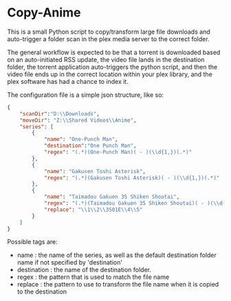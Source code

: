 # Copy-Anime
This is a small Python script to copy/transform large file downloads and auto-trigger a folder scan in the plex media server to the correct folder.

The general workflow is expected to be that a torrent is downloaded based on an auto-initiated RSS update, the video file lands in the destination folder, the torrent application auto-triggers the python script, and then the video file ends up in the correct location within your plex library, and the plex software has had a chance to index it.

The configuration file is a simple json structure, like so:
```json
{
    "scanDir":"D:\\Downloads",
    "moveDir": "Z:\\Shared Videos\\Anime",
    "series": [
        {
            "name": "One-Punch Man",
            "destination":"One Punch Man",
            "regex": "(.*)(One-Punch Man)( - )(\\d{1,})(.*)"
        },
        {
            "name": "Gakusen Toshi Asterisk",
            "regex": "(.*)(Gakusen Toshi Asterisk)( - )(\\d{1,})(.*)"
        },
        {
            "name": "Taimadou Gakuen 35 Shiken Shoutai",
            "regex": "(.*)(Taimadou Gakuen 35 Shiken Shoutai)( - )(\\d{1,})(.*)",
            "replace": "\\1\\2\\3S01E\\4\\5"
        }
    ]
}
```

Possible tags are:
- name : the name of the series, as well as the default destination folder name if not specified by 'destination'
- destination : the name of the destination folder.
- regex : the pattern that is used to match the file name
- replace : the pattern to use to transform the file name when it is copied to the destination
